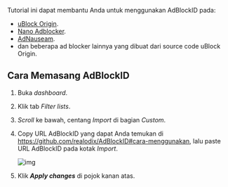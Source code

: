 Tutorial ini dapat membantu Anda untuk menggunakan AdBlockID pada:
- [uBlock Origin](https://github.com/gorhill/uBlock).
- [Nano Adblocker](https://github.com/NanoAdblocker).
- [AdNauseam](https://adnauseam.io/).
- dan beberapa ad blocker lainnya yang dibuat dari source code uBlock Origin.

## Cara Memasang AdBlockID

1. Buka *dashboard*.
2. Klik tab *Filter lists*.
3. *Scroll* ke bawah, centang *Import* di bagian *Custom*.
4. Copy URL AdBlockID yang dapat Anda temukan di https://github.com/realodix/AdBlockID#cara-menggunakan, lalu paste URL AdBlockID pada kotak *Import*.

   ![img](https://i.imgur.com/TDthhG1.png)

5. Klik ***Apply changes*** di pojok kanan atas.
